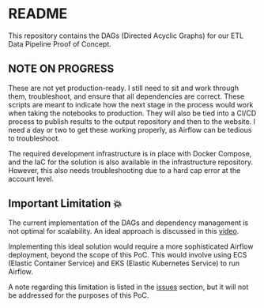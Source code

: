 # README

This repository contains the DAGs (Directed Acyclic Graphs) for our ETL Data Pipeline Proof of Concept.

## NOTE ON PROGRESS

These are not yet production-ready. I still need to sit and work through them, troubleshoot, and ensure that all dependencies are correct. These scripts are meant to indicate how the next stage in the process would work when taking the notebooks to production. They will also be tied into a CI/CD process to publish results to the output repository and then to the website. I need a day or two to get these working properly, as Airflow can be tedious to troubleshoot.

The required development infrastructure is in place with Docker Compose, and the IaC for the solution is also available in the infrastructure repository. However, this also needs troubleshooting due to a hard cap error at the account level.

## Important Limitation :collision:

The current implementation of the DAGs and dependency management is not optimal for scalability. An ideal approach is discussed in this [video](https://youtu.be/uA-8Lj1RNgw?si=4kIWdpaJ_2gI-qnR).

Implementing this ideal solution would require a more sophisticated Airflow deployment, beyond the scope of this PoC. This would involve using ECS (Elastic Container Service) and EKS (Elastic Kubernetes Service) to run Airflow.

A note regarding this limitation is listed in the [issues](https://github.com/orgs/CloudStream-Innovations/projects/1?pane=issue&itemId=64959428) section, but it will not be addressed for the purposes of this PoC.
